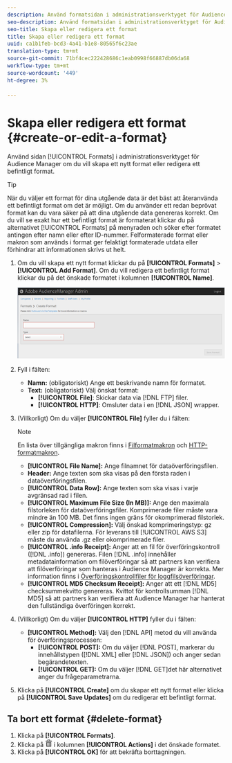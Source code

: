```yaml
---
description: Använd formatsidan i administrationsverktyget för Audience Manager för att skapa ett nytt format eller för att redigera ett befintligt format.
seo-description: Använd formatsidan i administrationsverktyget för Audience Manager för att skapa ett nytt format eller för att redigera ett befintligt format.
seo-title: Skapa eller redigera ett format
title: Skapa eller redigera ett format
uuid: ca1b1feb-bcd3-4a41-b1e8-80565f6c23ae
translation-type: tm+mt
source-git-commit: 71bf4cec222428686c1eab0998f66887db06da68
workflow-type: tm+mt
source-wordcount: '449'
ht-degree: 3%

---
```



# Skapa eller redigera ett format {#create-or-edit-a-format}

Använd sidan [!UICONTROL Formats] i administrationsverktyget för Audience Manager om du vill skapa ett nytt format eller redigera ett befintligt format.

<!-- t_create_format.xml -->

>[!TIP]
>
>När du väljer ett format för dina utgående data är det bäst att återanvända ett befintligt format om det är möjligt. Om du använder ett redan beprövat format kan du vara säker på att dina utgående data genereras korrekt. Om du vill se exakt hur ett befintligt format är formaterat klickar du på alternativet [!UICONTROL Formats] på menyraden och söker efter formatet antingen efter namn eller efter ID-nummer. Felformaterade format eller makron som används i format ger felaktigt formaterade utdata eller förhindrar att informationen skrivs ut helt.

1. Om du vill skapa ett nytt format klickar du på **[!UICONTROL Formats]** > **[!UICONTROL Add Format]**. Om du vill redigera ett befintligt format klickar du på det önskade formatet i kolumnen **[!UICONTROL Name]**.

   ![](assets/create_format.png)

1. Fyll i fälten:
   * **Namn:** (obligatoriskt) Ange ett beskrivande namn för formatet.
   * **Text:** (obligatoriskt) Välj önskat format:
      * **[!UICONTROL File]**: Skickar data via  [!DNL FTP] filer.
      * **[!UICONTROL HTTP]**: Omsluter data i en  [!DNL JSON] wrapper.

1. (Villkorligt) Om du väljer **[!UICONTROL File]** fyller du i fälten:

   >[!NOTE]
   >
   >En lista över tillgängliga makron finns i [Filformatmakron](../formats/file-formats.md#concept_A867101505074418A58DE325949E5089) och [HTTP-formatmakron](../formats/web-formats.md#reference_C392124A5F3F42E49F8AADDBA601ADFE).

   * **[!UICONTROL File Name]:** Ange filnamnet för dataöverföringsfilen.
   * **Header:** Ange texten som ska visas på den första raden i dataöverföringsfilen.
   * **[!UICONTROL Data Row]:** Ange texten som ska visas i varje avgränsad rad i filen.
   * **[!UICONTROL Maximum File Size (In MB)]:** Ange den maximala filstorleken för dataöverföringsfiler. Komprimerade filer måste vara mindre än 100 MB. Det finns ingen gräns för okomprimerad filstorlek.
   * **[!UICONTROL Compression]:** Välj önskad komprimeringstyp: gz eller zip för datafilerna. För leverans till [!UICONTROL AWS S3] måste du använda .gz eller okomprimerade filer.
   * **[!UICONTROL .info Receipt]:** Anger att en fil för överföringskontroll ([!DNL .info]) genereras. Filen [!DNL .info] innehåller metadatainformation om filöverföringar så att partners kan verifiera att filöverföringar som hanteras i Audience Manager är korrekta. Mer information finns i [Överföringskontrollfiler för loggfilsöverföringar](https://marketing.adobe.com/resources/help/en_US/aam/c_s2s_add_transfer_control_files.html).
   * **[!UICONTROL MD5 Checksum Receipt]:** Anger att ett  [!DNL MD5] checksummekvitto genereras. Kvittot för kontrollsumman [!DNL MD5] så att partners kan verifiera att Audience Manager har hanterat den fullständiga överföringen korrekt.

1. (Villkorligt) Om du väljer **[!UICONTROL HTTP]** fyller du i fälten:

   * **[!UICONTROL Method]:** Välj den  [!DNL API] metod du vill använda för överföringsprocessen:
      * **[!UICONTROL POST]:** Om du väljer  [!DNL POST], markerar du innehållstypen ([!DNL XML] eller  [!DNL JSON]) och anger sedan begärandetexten.
      * **[!UICONTROL GET]:** Om du väljer  [!DNL GET]det här alternativet anger du frågeparametrarna.

1. Klicka på **[!UICONTROL Create]** om du skapar ett nytt format eller klicka på **[!UICONTROL Save Updates]** om du redigerar ett befintligt format.

## Ta bort ett format {#delete-format}

1. Klicka på **[!UICONTROL Formats]**.
2. Klicka på ![](assets/icon_delete.png) i kolumnen **[!UICONTROL Actions]** i det önskade formatet.
3. Klicka på **[!UICONTROL OK]** för att bekräfta borttagningen.
